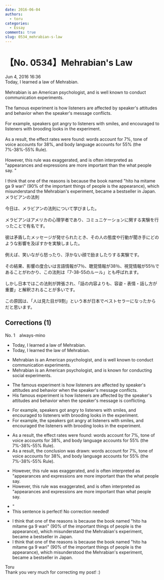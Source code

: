 ```yaml
---
date: 2016-06-04
authors:
  - toru
categories:
  - Essay
comments: true
slug: 0534_mehrabian-s-law
---
```


# 【No. 0534】Mehrabian's Law
<div class="date">Jun 4, 2016 16:36</div>
<div id="post"><div id="body_show_ori">
Today, I learned a law of Mehrabian.<br/><br/>Mehrabian is an American psychologist, and is well known to conduct communication experiments.<br/><br/>The famous experiment is how listeners are affected by speaker's attitudes and behavior when the speaker's message conflicts.<br/><br/>For example, speakers got angry to listeners with smiles, and encouraged to listeners with brooding looks in the experiment.<br/><br/>As a result, the effect rates were found: words account for 7%, tone of voice accounts for 38%, and body language accounts for 55% (the 7%-38%-55% Rule).<br/><br/>However, this rule was exaggerated, and is often interpreted as "appearances and expressions are more important than the what people say. "<br/><br/>I think that one of the reasons is because the book named "hito ha mitame ga 9 wari" (90% of the important things of people is the appearance), which misunderstand the Mehrabian's experiment, became a bestseller in Japan. 
</div></div>

<!-- more -->

<div id="post_ja"><div id="body_show_mo">
メラビアンの法則<br/><br/>今日は、メラビアンの法則について学びました。<br/><br/>メラビアンはアメリカの心理学者であり、コミュニケーションに関する実験を行ったことで有名です。<br/><br/>彼は矛盾したメッセージが発せられたとき、その人の態度や行動が聞き手にどのような影響を及ぼすかを実験しました。<br/><br/>例えば、笑いながら怒ったり、浮かない顔で励ましたりする実験です。<br/><br/>その結果、影響の度合いは言語情報が7％、聴覚情報が38％、視覚情報が55％であることがわかり、この法則は「7-38-55のルール」とも呼ばれます。<br/><br/>しかし日本ではこの法則が誇張され、「話の内容よりも、容姿・表情・話し方が重要」と解釈されることが多いです。<br/><br/>この原因は、「人は見た目が9割」という本が日本でベストセラーになったからだと思います。
</div></div>

## Corrections (1)
<div id="block"><div class="first_name"> No. 1　<span class="just_name">always-mino</span></div><div id="block2">
<ul class="correction_field">
<li class="incorrect">Today, I learned a law of Mehrabian.</li>
<li class="corrected correct">
Today, I learned the law of Mehrabian.
</li>
</ul>
<ul class="correction_field">
<li class="incorrect">Mehrabian is an American psychologist, and is well known to conduct communication experiments.</li>
<li class="corrected correct">
Mehrabian is an American psychologist, and is known for conducting social experiments.
</li>
</ul>
<ul class="correction_field">
<li class="incorrect">The famous experiment is how listeners are affected by speaker's attitudes and behavior when the speaker's message conflicts.</li>
<li class="corrected correct">
His famous experiment is how listeners are affected by the speaker's attitudes and behavior when the speaker's message is conflicting.
</li>
</ul>
<ul class="correction_field">
<li class="incorrect">For example, speakers got angry to listeners with smiles, and encouraged to listeners with brooding looks in the experiment.</li>
<li class="corrected correct">
For example, the speakers got angry at listeners with smiles, and encouraged the listeners with brooding looks in the experiment.
</li>
</ul>
<ul class="correction_field">
<li class="incorrect">As a result, the effect rates were found: words account for 7%, tone of voice accounts for 38%, and body language accounts for 55% (the 7%-38%-55% Rule).</li>
<li class="corrected correct">
As a result, the conclusion was drawn: words account for 7%, tone of voice accounts for 38%, and body language accounts for 55% (the 7%-38%-55% Rule).
</li>
</ul>
<ul class="correction_field">
<li class="incorrect">However, this rule was exaggerated, and is often interpreted as "appearances and expressions are more important than the what people say.</li>
<li class="corrected correct">
However, this rule was exaggerated, and is often interpreted as "appearances and expressions are more important than what people say.
</li>
</ul>
<ul class="correction_field">
<li class="incorrect">"</li>
<li class="corrected perfect">This sentence is perfect! No correction needed!</li>
</ul>
<ul class="correction_field">
<li class="incorrect">I think that one of the reasons is because the book named "hito ha mitame ga 9 wari" (90% of the important things of people is the appearance), which misunderstand the Mehrabian's experiment, became a bestseller in Japan.</li>
<li class="corrected correct">
I think that one of the reasons is because the book named "hito ha mitame ga 9 wari" (90% of the important things of people is the appearance), which misunderstood the Mehrabian's experiment, became a bestseller in Japan.
</li>
</ul>
</div><div class="name"><span class="just_name">Toru</span><br>
Thank you very much for correcting my post! :)
</div>
</div>
